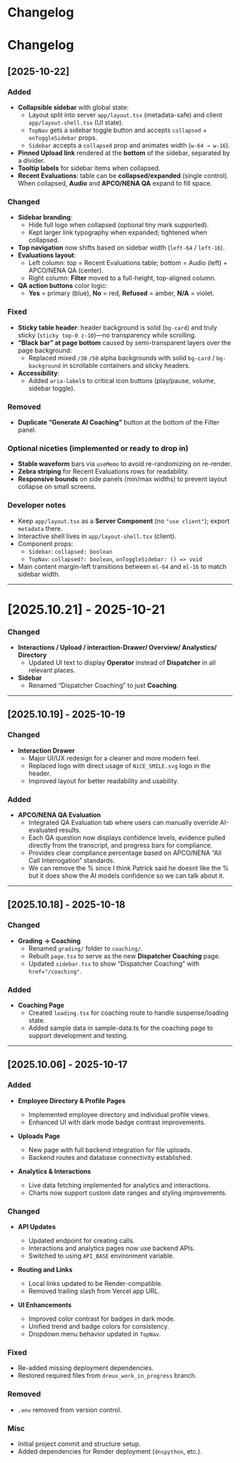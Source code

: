 # Changelog

# Changelog

## [2025-10-22]

### Added
- **Collapsible sidebar** with global state:
  - Layout split into server `app/layout.tsx` (metadata-safe) and client `app/layout-shell.tsx` (UI state).
  - `TopNav` gets a sidebar toggle button and accepts `collapsed` + `onToggleSidebar` props.
  - `Sidebar` accepts a `collapsed` prop and animates width (`w-64 → w-16`).
- **Pinned Upload link** rendered at the **bottom** of the sidebar, separated by a divider.
- **Tooltip labels** for sidebar items when collapsed.
- **Recent Evaluations**: table can be **collapsed/expanded** (single control). When collapsed, **Audio** and **APCO/NENA QA** expand to fill space.

### Changed
- **Sidebar branding**:
  - Hide full logo when collapsed (optional tiny mark supported).
  - Kept larger link typography when expanded; tightened when collapsed.
- **Top navigation** now shifts based on sidebar width (`left-64` / `left-16`).
- **Evaluations layout**:
  - Left column: top = Recent Evaluations table; bottom = Audio (left) + APCO/NENA QA (center).
  - Right column: **Filter** moved to a full-height, top-aligned column.
- **QA action buttons** color logic:
  - **Yes** = primary (blue), **No** = red, **Refused** = amber, **N/A** = violet.

### Fixed
- **Sticky table header**: header background is solid (`bg-card`) and truly sticky (`sticky top-0 z-10`)—no transparency while scrolling.
- **“Black bar” at page bottom** caused by semi-transparent layers over the page background:
  - Replaced mixed `/30` `/50` alpha backgrounds with solid `bg-card` / `bg-background` in scrollable containers and sticky headers.
- **Accessibility**:
  - Added `aria-label`s to critical icon buttons (play/pause, volume, sidebar toggle).

### Removed
- **Duplicate “Generate AI Coaching”** button at the bottom of the Filter panel.

### Optional niceties (implemented or ready to drop in)
- **Stable waveform** bars via `useMemo` to avoid re-randomizing on re-render.
- **Zebra striping** for Recent Evaluations rows for readability.
- **Responsive bounds** on side panels (min/max widths) to prevent layout collapse on small screens.

### Developer notes
- Keep `app/layout.tsx` as a **Server Component** (no `"use client"`); export `metadata` there.
- Interactive shell lives in `app/layout-shell.tsx` (client).
- Component props:
  - `Sidebar`: `collapsed: boolean`
  - `TopNav`: `collapsed?: boolean`, `onToggleSidebar: () => void`
- Main content margin-left transitions between `ml-64` and `ml-16` to match sidebar width.

---

# [2025.10.21] - 2025-10-21

### Changed
- **Interactions / Upload / interaction-Drawer/ Overview/ Analystics/ Directory**
  - Updated UI text to display **Operator** instead of **Dispatcher** in all relevant places.
- **Sidebar**
  - Renamed “Dispatcher Coaching” to just **Coaching**.
---

## [2025.10.19] - 2025-10-19

### Changed
- **Interaction Drawer**
  - Major UI/UX redesign for a cleaner and more modern feel.
  - Replaced logo with direct usage of `NiCE_SMILE.svg` logo in the header.
  - Improved layout for better readability and usability.

### Added
- **APCO/NENA QA Evaluation**
  - Integrated QA Evaluation tab where users can manually override AI-evaluated results.
  - Each QA question now displays confidence levels, evidence pulled directly from the transcript, and progress bars for compliance.
  - Provides clear compliance percentage based on APCO/NENA “All Call Interrogation” standards.
  - We can remove the % since I think Patrick said he doesnt like the % but it does show the AI models confidence so we can talk about it.

---

## [2025.10.18] - 2025-10-18

### Changed
- **Grading → Coaching**
  - Renamed `grading/` folder to `coaching/`.
  - Rebuilt `page.tsx` to serve as the new **Dispatcher Coaching** page.
  - Updated `sidebar.tsx` to show “Dispatcher Coaching” with `href="/coaching"`.

### Added
- **Coaching Page**
  - Created `loading.tsx` for coaching route to handle suspense/loading state.
  - Added sample data in sample-data.ts for the coaching page to support development and testing.

---

## [2025.10.06] - 2025-10-17

### Added
- **Employee Directory & Profile Pages**
  - Implemented employee directory and individual profile views.
  - Enhanced UI with dark mode badge contrast improvements.

- **Uploads Page**
  - New page with full backend integration for file uploads.
  - Backend routes and database connectivity established.

- **Analytics & Interactions**
  - Live data fetching implemented for analytics and interactions.
  - Charts now support custom date ranges and styling improvements.

### Changed
- **API Updates**
  - Updated endpoint for creating calls.
  - Interactions and analytics pages now use backend APIs.
  - Switched to using `API_BASE` environment variable.

- **Routing and Links**
  - Local links updated to be Render-compatible.
  - Removed trailing slash from Vercel app URL.

- **UI Enhancements**
  - Improved color contrast for badges in dark mode.
  - Unified trend and badge colors for consistency.
  - Dropdown menu behavior updated in `TopNav`.

### Fixed
- Re-added missing deployment dependencies.
- Restored required files from `dreux_work_in_progress` branch.

### Removed
- `.env` removed from version control.

### Misc
- Initial project commit and structure setup.
- Added dependencies for Render deployment (`dnspython`, etc.).



